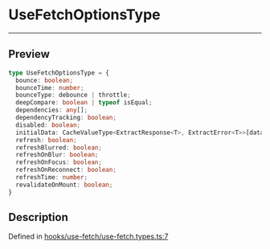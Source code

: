 

# UseFetchOptionsType

<div class="api-docs__separator" data-reactroot="">

---

</div><div class="api-docs__section">

## Preview

</div><div class="api-docs__preview type">

```ts
type UseFetchOptionsType = {
  bounce: boolean; 
  bounceTime: number; 
  bounceType: debounce | throttle; 
  deepCompare: boolean | typeof isEqual; 
  dependencies: any[]; 
  dependencyTracking: boolean; 
  disabled: boolean; 
  initialData: CacheValueType<ExtractResponse<T>, ExtractError<T>>[data] | null; 
  refresh: boolean; 
  refreshBlurred: boolean; 
  refreshOnBlur: boolean; 
  refreshOnFocus: boolean; 
  refreshOnReconnect: boolean; 
  refreshTime: number; 
  revalidateOnMount: boolean; 
}
```

</div><div class="api-docs__section">

## Description

</div><div class="api-docs__description"><span class="api-docs__do-not-parse">



</span></div><p class="api-docs__definition">

Defined in [hooks/use-fetch/use-fetch.types.ts:7](https://github.com/BetterTyped/hyper-fetch/blob/d6c03b85/packages/react/src/hooks/use-fetch/use-fetch.types.ts#L7)

</p>